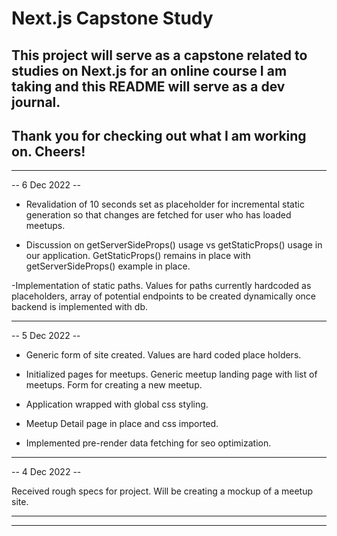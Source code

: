 # Next.js Capstone Study

## This project will serve as a capstone related to studies on Next.js for an online course I am taking and this README will serve as a dev journal.

## Thank you for checking out what I am working on. Cheers!

---

-- 6 Dec 2022 --

- Revalidation of 10 seconds set as placeholder for incremental static generation so that changes are fetched for user who has loaded meetups.

- Discussion on getServerSideProps() usage vs getStaticProps() usage in our application. GetStaticProps() remains in place with getServerSideProps() example in place.

-Implementation of static paths. Values for paths currently hardcoded as placeholders, array of potential endpoints to be created dynamically once backend is implemented with db.

---

-- 5 Dec 2022 --

- Generic form of site created. Values are hard coded place holders.

- Initialized pages for meetups. Generic meetup landing page with list of meetups. Form for creating a new meetup.
- Application wrapped with global css styling.
- Meetup Detail page in place and css imported.
- Implemented pre-render data fetching for seo optimization.

---

-- 4 Dec 2022 --

Received rough specs for project. Will be creating a mockup of a meetup site.

---

---

